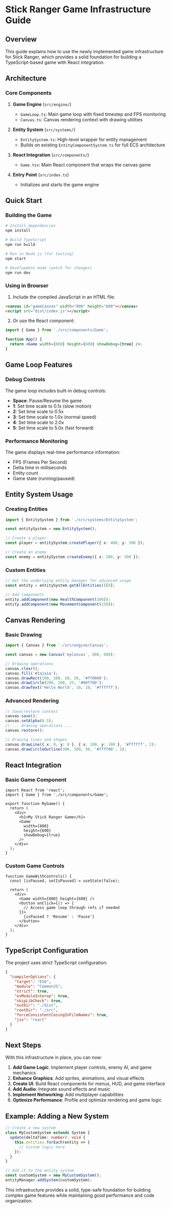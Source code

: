 # Stick Ranger Game Infrastructure Guide

## Overview

This guide explains how to use the newly implemented game infrastructure for Stick Ranger, which provides a solid foundation for building a TypeScript-based game with React integration.

## Architecture

### Core Components

1. **Game Engine** (`src/engine/`)
   - `GameLoop.ts`: Main game loop with fixed timestep and FPS monitoring
   - `Canvas.ts`: Canvas rendering context with drawing utilities

2. **Entity System** (`src/systems/`)
   - `EntitySystem.ts`: High-level wrapper for entity management
   - Builds on existing `EntityComponentSystem.ts` for full ECS architecture

3. **React Integration** (`src/components/`)
   - `Game.tsx`: Main React component that wraps the canvas game

4. **Entry Point** (`src/index.ts`)
   - Initializes and starts the game engine

## Quick Start

### Building the Game

```bash
# Install dependencies
npm install

# Build TypeScript
npm run build

# Run in Node.js (for testing)
npm start

# Development mode (watch for changes)
npm run dev
```

### Using in Browser

1. Include the compiled JavaScript in an HTML file:
```html
<canvas id="gameCanvas" width="800" height="600"></canvas>
<script src="dist/index.js"></script>
```

2. Or use the React component:
```jsx
import { Game } from './src/components/Game';

function App() {
  return <Game width={800} height={600} showDebug={true} />;
}
```

## Game Loop Features

### Debug Controls

The game loop includes built-in debug controls:

- **Space**: Pause/Resume the game
- **1**: Set time scale to 0.1x (slow motion)
- **2**: Set time scale to 0.5x
- **3**: Set time scale to 1.0x (normal speed)
- **4**: Set time scale to 2.0x
- **5**: Set time scale to 5.0x (fast forward)

### Performance Monitoring

The game displays real-time performance information:
- FPS (Frames Per Second)
- Delta time in milliseconds
- Entity count
- Game state (running/paused)

## Entity System Usage

### Creating Entities

```typescript
import { EntitySystem } from './src/systems/EntitySystem';

const entitySystem = new EntitySystem();

// Create a player
const player = entitySystem.createPlayer({ x: 400, y: 300 });

// Create an enemy
const enemy = entitySystem.createEnemy({ x: 200, y: 200 });
```

### Custom Entities

```typescript
// Get the underlying entity manager for advanced usage
const entity = entitySystem.getAllEntities()[0];

// Add components
entity.addComponent(new HealthComponent(100));
entity.addComponent(new MovementComponent(150));
```

## Canvas Rendering

### Basic Drawing

```typescript
import { Canvas } from './src/engine/Canvas';

const canvas = new Canvas('myCanvas', 800, 600);

// Drawing operations
canvas.clear();
canvas.fill('#1a1a1a');
canvas.drawRect(100, 100, 50, 50, '#ff0000');
canvas.drawCircle(200, 200, 25, '#00ff00');
canvas.drawText('Hello World', 10, 10, '#ffffff');
```

### Advanced Rendering

```typescript
// Save/restore context
canvas.save();
canvas.setAlpha(0.5);
// ... drawing operations ...
canvas.restore();

// Drawing lines and shapes
canvas.drawLine({ x: 0, y: 0 }, { x: 100, y: 100 }, '#ffffff', 2);
canvas.drawCircleOutline(300, 300, 50, '#ffff00', 3);
```

## React Integration

### Basic Game Component

```tsx
import React from 'react';
import { Game } from './src/components/Game';

export function MyGame() {
  return (
    <div>
      <h1>My Stick Ranger Game</h1>
      <Game 
        width={800} 
        height={600} 
        showDebug={true} 
      />
    </div>
  );
}
```

### Custom Game Controls

```tsx
function GameWithControls() {
  const [isPaused, setIsPaused] = useState(false);
  
  return (
    <div>
      <Game width={800} height={600} />
      <button onClick={() => {
        // Access game loop through refs if needed
      }}>
        {isPaused ? 'Resume' : 'Pause'}
      </button>
    </div>
  );
}
```

## TypeScript Configuration

The project uses strict TypeScript configuration:

```json
{
  "compilerOptions": {
    "target": "ES6",
    "module": "CommonJS",
    "strict": true,
    "esModuleInterop": true,
    "skipLibCheck": true,
    "outDir": "./dist",
    "rootDir": "./src",
    "forceConsistentCasingInFileNames": true,
    "jsx": "react"
  }
}
```

## Next Steps

With this infrastructure in place, you can now:

1. **Add Game Logic**: Implement player controls, enemy AI, and game mechanics
2. **Enhance Graphics**: Add sprites, animations, and visual effects
3. **Create UI**: Build React components for menus, HUD, and game interface
4. **Add Audio**: Integrate sound effects and music
5. **Implement Networking**: Add multiplayer capabilities
6. **Optimize Performance**: Profile and optimize rendering and game logic

## Example: Adding a New System

```typescript
// Create a new system
class MyCustomSystem extends System {
  update(deltaTime: number): void {
    this.entities.forEach(entity => {
      // Custom logic here
    });
  }
}

// Add it to the entity system
const customSystem = new MyCustomSystem();
entityManager.addSystem(customSystem);
```

This infrastructure provides a solid, type-safe foundation for building complex game features while maintaining good performance and code organization.